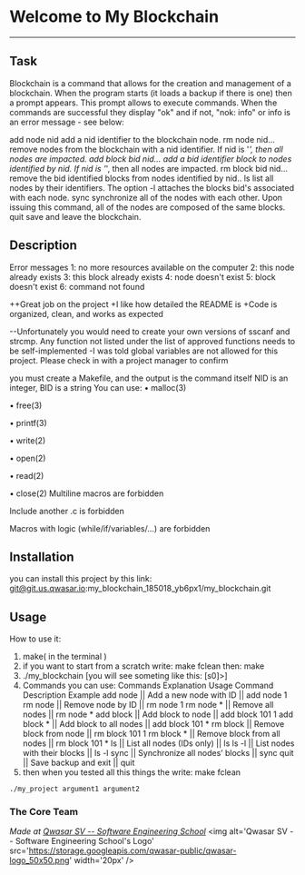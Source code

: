 # Welcome to My Blockchain
***

## Task
  Blockchain is a command that allows for the creation and management of a blockchain. When the program starts (it loads a backup if there is one) then a prompt appears. This prompt allows to execute commands. When the commands are successful they display "ok" and if not, "nok: info" or info is an error message - see below:

add node nid add a nid identifier to the blockchain node.
rm node nid... remove nodes from the blockchain with a nid identifier. If nid is '*', then all nodes are impacted.
add block bid nid... add a bid identifier block to nodes identified by nid. If nid is '*', then all nodes are impacted.
rm block bid nid... remove the bid identified blocks from nodes identified by nid..
ls list all nodes by their identifiers. The option -l attaches the blocks bid's associated with each node.
sync synchronize all of the nodes with each other. Upon issuing this command, all of the nodes are composed of the same blocks.
quit save and leave the blockchain.

## Description
Error messages
1: no more resources available on the computer
2: this node already exists
3: this block already exists
4: node doesn't exist
5: block doesn't exist
6: command not found

++Great job on the project +I like how detailed the README is +Code is organized, clean, and works as expected

--Unfortunately you would need to create your own versions of sscanf and strcmp. Any function not listed under the list of approved functions needs to be self-implemented -I was told global variables are not allowed for this project. Please check in with a project manager to confirm

you must create a Makefile, and the output is the command itself
NID is an integer, BID is a string
You can use:
• malloc(3)

• free(3)

• printf(3)

• write(2)

• open(2)

• read(2)

• close(2)
Multiline macros are forbidden

Include another .c is forbidden

Macros with logic (while/if/variables/...) are forbidden
## Installation
you can install this project by this link: git@git.us.qwasar.io:my_blockchain_185018_yb6px1/my_blockchain.git

## Usage
How to use it:
1. make( in the terminal )
2. if you want to start from a scratch write: make fclean then: make
3. ./my_blockchain [you will see someting like this: [s0]>]
4. Commands you can use: Commands       Explanation      Usage
Command	Description	Example
add node <nid> ||	Add a new node with ID <nid>  ||  add node 1
rm node <nid>  ||	Remove node by ID   ||  rm node 1
rm node *  ||	Remove all nodes  ||  	rm node *
add block <bid> <nid>  ||	Add block <bid> to node <nid>  ||  	add block 101 1
add block <bid> *  ||	Add block <bid> to all nodes  ||  	add block 101 *
rm block <bid> <nid>  ||	Remove block <bid> from node <nid>  ||  	rm block 101 1
rm block <bid> *  ||	Remove block <bid> from all nodes  ||  	rm block 101 *
ls  ||	List all nodes (IDs only)  ||  	ls
ls -l  ||	List nodes with their blocks  ||  	ls -l
sync  ||	Synchronize all nodes’ blocks  ||  	sync
quit  ||	Save backup and exit  ||  	quit
5. then when you tested all this things the write: make fclean
```
./my_project argument1 argument2
```

### The Core Team


<span><i>Made at <a href='https://qwasar.io'>Qwasar SV -- Software Engineering School</a></i></span>
<span><img alt='Qwasar SV -- Software Engineering School's Logo' src='https://storage.googleapis.com/qwasar-public/qwasar-logo_50x50.png' width='20px' /></span>
